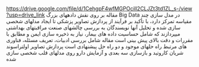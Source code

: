 https://drive.google.com/file/d/1CehgpF4wfMGPOcill2CLJZt3td1ZL_s-/view?usp=drive_link
مقاله بر روی نقش دادههای بزرگ Big Data در مدل سازی چند مقیاسه تمرکز دارد، با تأکید بر فرآیند از پردازش تصاویر پزشکی تا ایجاد مدلهای شخصی سازی شده و تحلیل آنها نویسندگان به بررسی چالشهای صنعت مراقبتهای بهداشتی میپردازند که شامل حساسیت داده های بیمار، نیاز به ذخیره سازی ایمن و مطابق با مقررات و دقت بالای پیش بینی است مقاله شامل بررسی ادبیات، تعریف مسئله، فناوری های مرتبط راه حلهای موجود و دو راه حل پیشنهادی است پردازش تصاویر اولتراسوند شریان کاروتید و بازسازی سه بعدی و آزمایش دارو روی مدلهای قلب شخصی سازی شده
